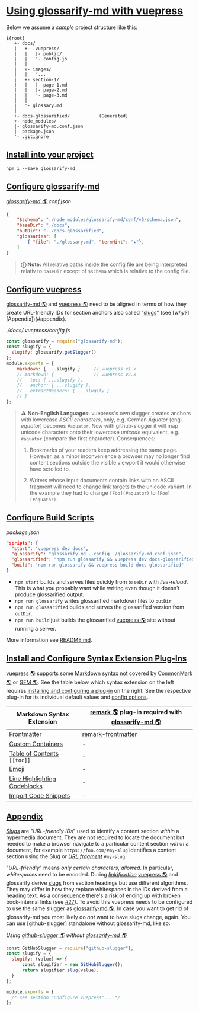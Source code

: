 # [Using glossarify-md with vuepress](#using-glossarify-md-with-vuepress)

[vp-frontmatter]: https://vuepress.vuejs.org/guide/markdown.html#frontmatter

[vp-cc]: https://vuepress.vuejs.org/guide/markdown.html#custom-containers

[vp-emoji]: https://vuepress.vuejs.org/guide/markdown.html#emoji

[vp-toc]: https://vuepress.vuejs.org/guide/markdown.html#table-of-contents

[vp-lh]: https://vuepress.vuejs.org/guide/markdown.html#line-highlighting-in-code-blocks

[vp-code]: https://vuepress.vuejs.org/guide/markdown.html#import-code-snippets

Below we assume a *sample* project structure like this:

    ${root}
       +- docs/
       |   +- .vuepress/
       |   |   |- public/
       |   |   '- config.js
       |   |
       |   +- images/
       |   |   '...
       |   +- section-1/
       |   |   |- page-1.md
       |   |   |- page-2.md
       |   |   '- page-3.md
       |   |
       |   '- glossary.md
       |
       +- docs-glossarified/           (Generated)
       +- node_modules/
       |- glossarify-md.conf.json
       |- package.json
       '- .gitignore

## [Install into your project](#install-into-your-project)

    npm i --save glossarify-md

## [Configure glossarify-md](#configure-glossarify-md)

*[glossarify-md 🌎][1].conf.json*

```json
{
    "$schema": "./node_modules/glossarify-md/conf/v5/schema.json",
    "baseDir": "./docs",
    "outDir": "../docs-glossarified",
    "glossaries": [
        { "file": "./glossary.md", "termHint": "★"},
    ]
}
```

> **ⓘ Note:** All relative paths inside the config file are being interpreted relativ to `baseDir` except of `$schema` which is relative to the config file.

## [Configure vuepress](#configure-vuepress)

[glossarify-md 🌎][1] and [vuepress 🌎][2] need to be aligned in terms of how they create URL-friendly IDs for section anchors also called "[slugs][3]" (see \[*why?*]\[Appendix])(#appendix).

<em>./docs/.vuepress/config.js</em>

```js
const glossarify = require("glossarify-md");
const slugify = {
  slugify: glossarify.getSlugger()
};
module.exports = {
    markdown: { ...slugify }     // vuepress v1.x
    // markdown: {               // vuepress v2.x
    //   toc: { ...slugify },
    //   anchor: { ...slugify },
    //   extractHeaders: { ...slugify }
    // }
};
```

> ⚠ **Non-English Languages:** vuepress's own slugger creates anchors with lowercase *ASCII characters*, only, e.g. German *Äquator* (engl. *equator*) becomes `#aquator`. Now with github-slugger it will map unicode characters onto their lowercase *unicode* equivalent, e.g. `#äquator` (compare the first character). Consequences:
>
> 1.  Bookmarks of your readers keep addressing the same page. However, as a minor inconvenience a browser may no longer find content sections outside the visible viewport it would otherwise have scrolled to.
>
> 2.  Writers whose input documents contain links with an ASCII fragment will need to change link targets to the unicode variant. In the example they had to change `[Foo](#aquator)` to `[Foo](#äquator)`.

## [Configure Build Scripts](#configure-build-scripts)

*package.json*

```json
"scripts": {
  "start": "vuepress dev docs",
  "glossarify": "glossarify-md --config ./glossarify-md.conf.json",
  "glossarified": "npm run glossarify && vuepress dev docs-glossarified",
  "build": "npm run glossarify && vuepress build docs-glossarified"
}
```

*   `npm start` builds and serves files quickly from `baseDir` with *live-reload*. This is what you probably want while writing even though it doesn't produce glossarified output.
*   `npm run glossarify` writes glossarified markdown files to `outDir`
*   `npm run glossarified` builds and serves the glossarified version from `outDir`.
*   `npm run build` just builds the glossarified [vuepress 🌎][2] site without running a server.

More information see [README.md][4].

## [Install and Configure Syntax Extension Plug-Ins](#install-and-configure-syntax-extension-plug-ins)

[vuepress 🌎][2] supports some [Markdown syntax][5] not covered by [CommonMark 🌎][6] or [GFM 🌎][7]. See the table below which syntax extension on the left requires [installing and configuring a plug-in][8] on the right. See the respective plug-in for its individual default values and [config options][9].

| Markdown Syntax Extension             | [remark 🌎][10] plug-in required with [glossarify-md 🌎][1] |
| ------------------------------------- | ----------------------------------------------------------- |
| [Frontmatter][vp-frontmatter]         | [remark-frontmatter][11]                                    |
| [Custom Containers][vp-cc]            | -                                                           |
| [Table of Contents][vp-toc] `[[toc]]` | -                                                           |
| [Emoji][vp-emoji]                     | -                                                           |
| [Line Highlighting Codeblocks][vp-lh] | -                                                           |
| [Import Code Snippets][vp-code]       | -                                                           |

## [Appendix](#appendix)

*[Slugs][3]* are "*URL-friendly IDs*" used to identify a content section *within* a hypermedia document. They are not required to locate the document but needed to make a browser navigate to a particular content section *within* a document, for example `https://foo.com/#my-slug` identifies a content section using the Slug or *[URL fragment][12]* `#my-slug`.

"*URL-friendly*" means *only certain characters, allowed*. In particular, *whitespaces* need to be encoded. During *[linkification][13]* [vuepress 🌎][2] and glossarify derive [slugs][3] from section headings but use different algorithms. They may differ in how they replace whitespaces in the IDs derived from a heading text. As a consequence there's a risk of ending up with broken book-internal links (see [#27][14]). To avoid this vuepress needs to be configured to use the same slugger as [glossarify-md 🌎][1]. In case you want to get rid of glossarify-md you most likely do *not* want to have slugs change, again. You can use \[github-slugger] standalone without glossarify-md, like so:

*Using [github-slugger 🌎][15] without [glossarify-md 🌎][1]*

```js
const GitHubSlugger = require("github-slugger");
const slugify = {
  slugify: (value) => {
      const slugifier = new GitHubSlugger();
      return slugifier.slug(value);
  }
};

module.exports = {
  /* see section "Configure vuepress"... */
};
```

[1]: https://github.com/about-code/glossarify-md "This project."

[2]: https://vuepress.vuejs.org "A static website generator translating markdown files into a website powered by [vuejs]."

[3]: ./glossary.md#slug "A slug is a URL-friendly identifier that can be used within URL fragments to address headings / sections on a page."

[4]: ../README.md

[5]: https://vuepress.vuejs.org/guide/markdown.html

[6]: https://commonmark.org "Effort on providing a minimal set of standardized Markdown syntax."

[7]: https://github.github.com/gfm/ "GitHub Flavoured Markdown"

[8]: https://github.com/about-code/glossarify-md/tree/master/doc/plugins.md

[9]: https://github.com/about-code/glossarify-md/tree/master/conf/README.md

[10]: https://github.com/remarkjs/remark "remark is a parser and compiler project under the unified umbrella for Markdown text files in particular."

[11]: http://unifiedjs.com/explore/package/remark-frontmatter/

[12]: ./glossary.md#url-fragment "The fragment is the part follwing the # in a URL."

[13]: ./glossary.md#linkification "Process of searching for a term in document A matching a heading phrase in
document B and replacing the term in document A with a Markdown link pointing
onto the term definition in document B."

[14]: https://github.com/about-code/glossarify-md/issues/27

[15]: https://npmjs.com/package/github-slugger "A library providing support for slugs."
